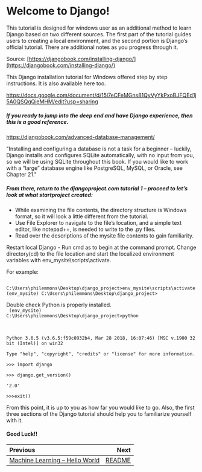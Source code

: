# Welcome to Django!

This tutorial is designed for windows user as an additional method to learn Django based on two different sources. 
The first part of the tutorial guides users to creating a local environment, and the second portion is Django’s official tutorial. 
There are additional notes as you progress through it.

Source: [https://djangobook.com/installing-django/](https://djangobook.com/installing-django/)

This Django installation tutorial for Windows offered step by step instructions. It is also available here too.

https://docs.google.com/document/d/15l7eCFeMGns81QyVyYkPxoBJFQEd1j5A0QSQgQieMHM/edit?usp=sharing


##### If you ready to jump into the deep end and have Django experience, then this is a good reference.

https://djangobook.com/advanced-database-management/

 "Installing and configuring a database is not a task for a beginner – luckily, Django installs 
 and configures SQLite automatically, with no input from you, so we will be using SQLite throughout this book. 
 If you would like to work with a “large” database engine like PostgreSQL, MySQL, or Oracle, see Chapter 21."


##### From there, return to the djangoproject.com tutorial 1 – proceed to let’s look at what startproject created: 

*	While examining the file contents, the directory structure is Windows format, so it will look a little different from the tutorial.
*	Use File Explorer to navigate to the file’s location, and a simple text editor, like notepad++, is needed to write to the .py files.
*	Read over the descriptions of the mysite file contents to gain familiarity.

Restart local Django  - Run cmd  as to begin at the command prompt. Change directory(cd)  to the file location and 
start the localized environment variables with  env_mysite\scripts\activate.

For example:
<br>

<code>
C:\Users\philemmons\Desktop\django_project>env_mysite\scripts\activate</code>
<code>
(env_mysite) C:\Users\philemmons\Desktop\django_project></code>
<br>


Double check Python is properly installed.
<br>
<code>
(env_mysite) C:\Users\philemmons\Desktop\django_project>python</code><br><br>

<code>
Python 3.6.5 (v3.6.5:f59c0932b4, Mar 28 2018, 16:07:46) [MSC v.1900 32 bit (Intel)] on win32</code><br>
<code>
Type "help", "copyright", "credits" or "license" for more information.</code><br>
<code>
>>> import django</code><br>
<code>
>>> django.get_version()</code><br>
<code>
'2.0'</code><br>
<code>
>>>exit()</code><br>

From this point, it is up to you as how far you would like to go. 
Also, the first three sections of the Django tutorial should help you to familiarize yourself with it. 

#### Good Luck!!


| Previous | Next |
|:---------|-----:|
| [Machine Learning – Hello World](./06_machine_learning_hello_world.md) | [README](./README.md) |
